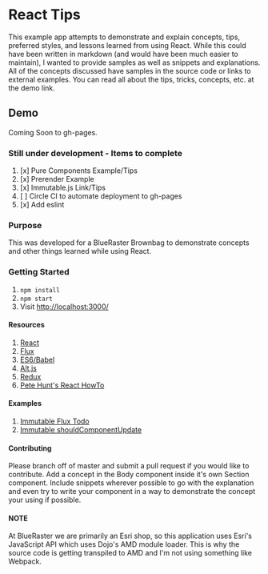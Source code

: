 # React Tips

This example app attempts to demonstrate and explain concepts, tips, preferred styles, and lessons learned from using React. While this could have been written in markdown (and would have been much easier to maintain), I wanted to provide samples as well as snippets and explanations. All of the concepts discussed have samples in the source code or links to external examples. You can read all about the tips, tricks, concepts, etc. at the demo link.

## Demo
Coming Soon to gh-pages.

### Still under development - Items to complete
1. [x] Pure Components Example/Tips
2. [x] Prerender Example
3. [x] Immutable.js Link/Tips
4. [ ] Circle CI to automate deployment to gh-pages
5. [x] Add eslint

### Purpose
This was developed for a BlueRaster Brownbag to demonstrate concepts and other things learned while using React.

### Getting Started

1. ```npm install```
2. ```npm start```
3. Visit [http://localhost:3000/](http://localhost:3000/)

#### Resources
1. [React](https://facebook.github.io/react/)
2. [Flux](https://facebook.github.io/flux/)
3. [ES6/Babel](https://babeljs.io/docs/learn-es2015/)
4. [Alt.js](http://alt.js.org/)
5. [Redux](http://rackt.org/redux/)
6. [Pete Hunt's React HowTo](https://github.com/petehunt/react-howto)

#### Examples
1. [Immutable Flux Todo](https://github.com/Robert-W/immutable-flux-todo)
2. [Immutable shouldComponentUpdate](http://codepen.io/Robert-W/pen/pgoPbO)

#### Contributing
Please branch off of master and submit a pull request if you would like to contribute.  Add a concept in the Body component inside it's own Section component. Include snippets wherever possible to go with the explanation and even try to write your component in a way to demonstrate the concept your using if possible.

#### NOTE
At BlueRaster we are primarily an Esri shop, so this application uses Esri's JavaScript API which uses Dojo's AMD module loader. This is why the source code is getting transpiled to AMD and I'm not using something like Webpack.
